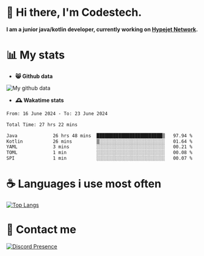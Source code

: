 # 👋 Hi there, I'm Codestech.
**I am a junior java/kotlin developer, currently working on [Hypejet Network](https://github.com/Hypejet).**

# 📊 My stats
- **😸 Github data**

![My github data](https://github-readme-stats.vercel.app/api?username=Codestech1&count_private=true&include_all_commits=true&theme=codeSTACKr)

- **🕰️ Wakatime stats**
<!--START_SECTION:waka-->

```txt
From: 16 June 2024 - To: 23 June 2024

Total Time: 27 hrs 22 mins

Java             26 hrs 48 mins  ████████████████████████▒   97.94 %
Kotlin           26 mins         ▒░░░░░░░░░░░░░░░░░░░░░░░░   01.64 %
YAML             3 mins          ░░░░░░░░░░░░░░░░░░░░░░░░░   00.21 %
TOML             1 min           ░░░░░░░░░░░░░░░░░░░░░░░░░   00.08 %
SPI              1 min           ░░░░░░░░░░░░░░░░░░░░░░░░░   00.07 %
```

<!--END_SECTION:waka-->

# ☕ Languages i use most often
[![Top Langs](https://github-readme-stats.vercel.app/api/top-langs/?username=Codestech1&layout=compact&langs_count=8&exclude_repo=window5000.github.io&theme=codeSTACKr)](https://github.com/anuraghazra/github-readme-stats)

# 💬 Contact me
[![Discord Presence](https://lanyard.cnrad.dev/api/650718742157852740)](https://discord.com/users/650718742157852740)
</br>
